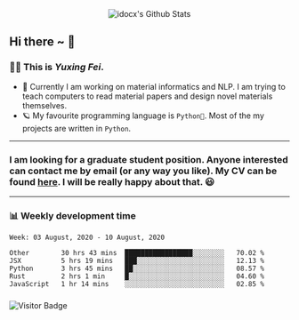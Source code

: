 <div align="center">
    <img align="center" src="https://github-readme-stats.vercel.app/api?username=idocx&show_icons=true&hide_border=true" alt="idocx's Github Stats"></img>
</div>

## Hi there ~ 👋
### 🧑🏻 This is *Yuxing Fei*. ‍

- 🚀 Currently I am working on material informatics and NLP. I am trying to teach computers to read material papers and design novel materials themselves.
- 🪐 My favourite programming language is `Python🐍`. Most of the my projects are written in `Python`.

---

### I am looking for a graduate student position. Anyone interested can contact me by email (or any way you like). My CV can be found [here](https://yuxingfei.com/src/resume.pdf). I will be really happy about that. 😃


---

### 📊 Weekly development time
<!--START_SECTION:waka-->
```text
Week: 03 August, 2020 - 10 August, 2020

Other        30 hrs 43 mins  █████████████████░░░░░░░░   70.02 % 
JSX          5 hrs 19 mins   ███░░░░░░░░░░░░░░░░░░░░░░   12.13 % 
Python       3 hrs 45 mins   ██░░░░░░░░░░░░░░░░░░░░░░░   08.57 % 
Rust         2 hrs 1 min     █░░░░░░░░░░░░░░░░░░░░░░░░   04.60 % 
JavaScript   1 hr 14 mins    ░░░░░░░░░░░░░░░░░░░░░░░░░   02.85 %
```
<!--END_SECTION:waka-->

### 

![Visitor Badge](https://visitor-badge.laobi.icu/badge?page_id=idocx.idocx)
